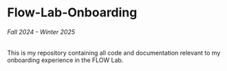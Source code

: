# Flow-Lab-Onboarding
###### Fall 2024 - Winter 2025

This is my repository containing all code and documentation relevant to my onboarding experience in the FLOW Lab.
